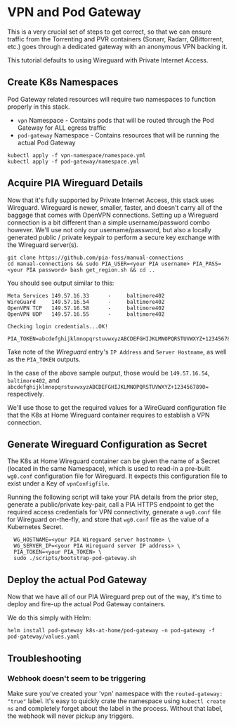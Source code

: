 # VPN and Pod Gateway

This is a very crucial set of steps to get correct, so that we can ensure traffic from the Torrenting and PVR containers (Sonarr, Radarr, QBittorrent, etc.) goes through a dedicated gateway with an anonymous VPN backing it. 

This tutorial defaults to using Wireguard with Private Internet Access.

## Create K8s Namespaces

Pod Gateway related resources will require two namespaces to function properly in this stack.

* `vpn` Namespace - Contains pods that will be routed through the Pod Gateway for ALL egress traffic
* `pod-gateway` Namespace - Contains resources that will be running the actual Pod Gateway

```shell
kubectl apply -f vpn-namespace/namespace.yml
kubectl apply -f pod-gateway/namespace.yml
```

## Acquire PIA Wireguard Details

Now that it's fully supported by Private Internet Access, this stack uses Wireguard. Wireguard is newer, smaller, faster, and doesn't carry all of the baggage that comes with OpenVPN connections. Setting up a Wireguard connection is a bit different than a simple username/password combo however. We'll use not only our username/password, but also a locally generated public / private keypair to perform a secure key exchange with the Wireguard server(s).

```shell
git clone https://github.com/pia-foss/manual-connections
cd manual-connections && sudo PIA_USER=<your PIA username> PIA_PASS=<your PIA password> bash get_region.sh && cd ..
```

You should see output similar to this:
```
Meta Services 149.57.16.33      -     baltimore402
WireGuard     149.57.16.54      -     baltimore402
OpenVPN TCP   149.57.16.58      -     baltimore402
OpenVPN UDP   149.57.16.55      -     baltimore402

Checking login credentials...OK!

PIA_TOKEN=abcdefghijklmnopqrstuvwxyzABCDEFGHIJKLMNOPQRSTUVWXYZ+1234567890=
```

Take note of the _Wireguard_ entry's `IP Address` and `Server Hostname`, as well as the `PIA_TOKEN` outputs. 

In the case of the above sample output, those would be `149.57.16.54`, `baltimore402`, and `abcdefghijklmnopqrstuvwxyzABCDEFGHIJKLMNOPQRSTUVWXYZ+1234567890=` respectively.

We'll use those to get the required values for a WireGuard configuration file that the K8s at Home Wireguard container requires to establish a VPN connection.

## Generate Wireguard Configuration as Secret

The K8s at Home Wireguard container can be given the name of a Secret (located in the same Namespace), which is used to read-in a pre-built `wg0.conf` configuration file for Wireguard. It expects this configuration file to exist under a Key of `vpnConfigfile`. 

Running the following script will take your PIA details from the prior step, generate a public/private key-pair, call a PIA HTTPS endpoint to get the required access credentials for VPN connectivity, generate a `wg0.conf` file for Wireguard on-the-fly, and store that `wg0.conf` file as the value of a Kubernetes Secret.

```shell
  WG_HOSTNAME=<your PIA Wireguard server hostname> \
  WG_SERVER_IP=<your PIA Wireguard server IP address> \
  PIA_TOKEN=<your PIA_TOKEN> \
  sudo ./scripts/bootstrap-pod-gateway.sh
```

## Deploy the actual Pod Gateway

Now that we have all of our PIA Wireguard prep out of the way, it's time to deploy and fire-up the actual Pod Gateway containers.

We do this simply with Helm:

`helm install pod-gateway k8s-at-home/pod-gateway -n pod-gateway -f pod-gateway/values.yaml`

## Troubleshooting

### Webhook doesn't seem to be triggering

Make sure you've created your 'vpn' namespace with the `routed-gateway: "true"` label. It's easy to quickly crate the namespace using `kubectl create ns` and completely forget about the label in the process. Without that label, the webhook will never pickup any triggers.